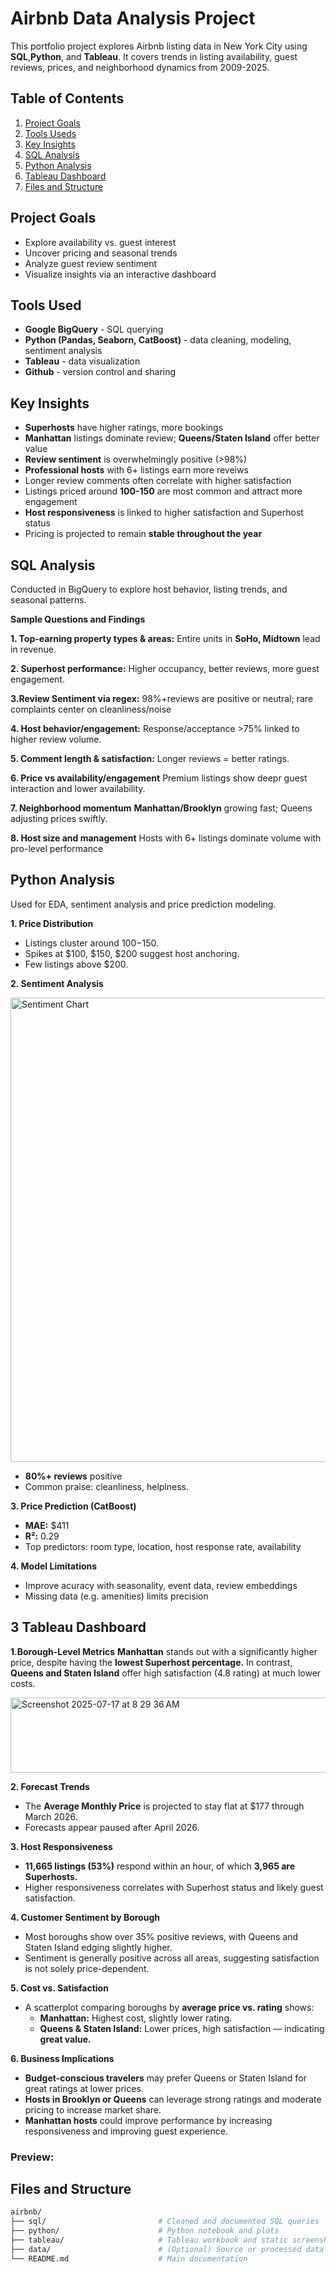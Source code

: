 # Airbnb Data Analysis Project

This portfolio project explores Airbnb listing data in New York City using **SQL**,**Python**, and **Tableau**. It covers trends in listing availability, guest reviews, prices, and neighborhood dynamics from 2009-2025.

## Table of Contents

1. [Project Goals](#project-goals)
2. [Tools Useds](#tools-used)
3. [Key Insights](#key-insights)
4. [SQL Analysis](sql-analysis)
5. [Python Analysis](python-analysis)
6. [Tableau Dashboard](tableau-dashboard)
7. [Files and Structure](#files-and-structure)

## Project Goals
- Explore availability vs. guest interest
- Uncover pricing and seasonal trends
- Analyze guest review sentiment
- Visualize insights via an interactive dashboard

## Tools Used
- **Google BigQuery** - SQL querying
- **Python (Pandas, Seaborn, CatBoost)** - data cleaning, modeling, sentiment analysis
- **Tableau** - data visualization 
- **Github** - version control and sharing

## Key Insights
- **Superhosts** have higher ratings, more bookings
- **Manhattan** listings dominate review; **Queens/Staten Island** offer better value
- **Review sentiment** is overwhelmingly positive (>98%)
- **Professional hosts** with 6+ listings earn more reveiws
- Longer review comments often correlate with higher satisfaction
- Listings priced around **100-150** are most common and attract more engagement
- **Host responsiveness** is linked to higher satisfaction and Superhost status
- Pricing is projected to remain **stable throughout the year**

## SQL Analysis

Conducted in BigQuery to explore host behavior, listing trends, and seasonal patterns.

**Sample Questions and Findings**

**1. Top-earning property types & areas:**
Entire units in **SoHo, Midtown** lead in revenue.

**2. Superhost performance:**
Higher occupancy, better reviews, more guest engagement.

**3.Review Sentiment via regex:**
98%+reviews are positive or neutral; rare complaints center on cleanliness/noise

**4. Host behavior/engagement:**
Response/acceptance >75% linked to higher review volume.

**5. Comment length & satisfaction:**
Longer reviews = better ratings.

**6. Price vs availability/engagement**
Premium listings show deepr guest interaction and lower availability.

**7. Neighborhood momentum**
**Manhattan/Brooklyn** growing fast; Queens adjusting prices swiftly.

**8. Host size and management**
Hosts with 6+ listings dominate volume with pro-level performance

## Python Analysis

Used for EDA, sentiment analysis and price prediction modeling.

**1. Price Distribution**
- Listings cluster around $100-$150.
- Spikes at $100, $150, $200 suggest host anchoring.
- Few listings above $200. 

**2. Sentiment Analysis**

<img width="1415" height="743" alt="Sentiment Chart" src="https://github.com/user-attachments/assets/e07781eb-b954-4b0f-a638-e32bdfb5a130" />

- **80%+ reviews** positive
- Common praise: cleanliness, helplness.

**3. Price Prediction (CatBoost)**
- **MAE:** $411
- **R²:** 0.29
- Top predictors: room type, location, host response rate, availability

**4. Model Limitations**
- Improve acuracy with seasonality, event data, review embeddings
- Missing data (e.g. amenities) limits precision 

## 3 Tableau Dashboard

**1.Borough-Level Metrics**
**Manhattan** stands out with a significantly higher price, despite having the **lowest Superhost percentage.** In contrast, **Queens and Staten Island** offer high satisfaction (4.8 rating) at much lower costs.

<img width="557" height="120" alt="Screenshot 2025-07-17 at 8 29 36 AM" src="https://github.com/user-attachments/assets/aa730a77-a85e-4ff2-80ab-7d715cbde3b3" />


**2. Forecast Trends**
- The **Average Monthly Price** is projected to stay flat at $177 through March 2026.
- Forecasts appear paused after April 2026.

**3. Host Responsiveness**
- **11,665 listings (53%)** respond within an hour, of which **3,965 are Superhosts.**
- Higher responsiveness correlates with Superhost status and likely guest satisfaction.

**4. Customer Sentiment by Borough**
- Most boroughs show over 35% positive reviews, with Queens and Staten Island edging slightly higher.
- Sentiment is generally positive across all areas, suggesting satisfaction is not solely price-dependent.

**5. Cost vs. Satisfaction**
- A scatterplot comparing boroughs by **average price vs. rating** shows:
    * **Manhattan:** Highest cost, slightly lower rating.
    * **Queens & Staten Island:** Lower prices, high satisfaction — indicating **great value.**

**6. Business Implications**
- **Budget-conscious travelers** may prefer Queens or Staten Island for great ratings at lower prices.
- **Hosts in Brooklyn or Queens** can leverage strong ratings and moderate pricing to increase market share.
- **Manhattan hosts** could improve performance by increasing responsiveness and improving guest experience.



### Preview: 

## Files and Structure

```bash
airbnb/
├── sql/                         # Cleaned and documented SQL queries
├── python/                      # Python notebook and plots
├── tableau/                     # Tableau workbook and static screenshots
├── data/                        # (Optional) Source or processed data
└── README.md                    # Main documentation

